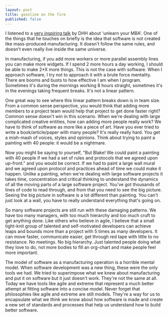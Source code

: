 ```yaml
---
layout: post
title: gasoline on the fire
published: false
---
```


I listened to a [very inspiring talk](http://ecorner.stanford.edu/authorMaterialInfo.html?mid=2334) by DHH about 'unlearn your MBA'. One of the things that he touches on briefly is the idea that software is not created like mass-produced manufacturing. It doesn't follow the same rules, and doesn't even really live inside the same universe.

In manufacturing, if you add more workers or more parallel assembly lines you can make more widgets. If I spend 2 more hours a day working, I should be able to make 2*X more things. This is not the case with software. When I approach software, I try not to approach it with a brute force mentality. There are booms and busts to how effective I am when I program. Sometimes it's during the mornings working 8 hours straight, sometimes it's in the evenings taking frequent breaks. It's not a linear pattern.

One great way to see where this linear pattern breaks down is in team size. From a common sense perspective, you would think that adding more members to a project team would help that project to get done faster right? Common sense doesn't win in this scenario. When we're dealing with large complicated creative entities, how can adding more people really work? We have to think of software as more like a piece of art. Have you ever tried to write a book/article/paper with many people? It's really really hard. You get a mish-mash of voices, styles and opinions. Think about trying to paint a painting with 40 people: it would be a nightmare.

Now you might be saying to yourself, "But Blake! We could paint a painting with 40 people if we had a set of rules and protocols that we agreed upon up-front." and you would be correct. If we had to paint a large wall mural and we agreed upon protocol and practices ahead of time we could make it happen. Unlike a painting, when we're dealing with large software projects it takes time, concentration and critical thinking to understand the dynamics of all the moving parts of a large software project. You've got thousands of lines of code to read through, and from that you need to see the big picture. Seeing the big picture in software is a lot different than painting. You can't just look at a wall, you have to really understand everything that's going on.

So many software projects are still run with these damaging patterns. We have too many managers, with too much hierarchy and too much cruft to get anything done. Like others who believe in agile, I believe that a small tight-knit group of talented and self-motivated developers can achieve leaps and bounds more than a project with 5 times as many developers. It can move faster, communicate easier, get through red tape with little to no resistance. No meetings. No big hierarchy. Just talented people doing what they love to do, not more bodies to fill an org-chart and make people feel more important.

The model of software as a manufacturing operation is a horrible mental model. When software development was a new thing, these were the only tools we had. We tried to superimpose what we knew about manufacturing and put it on software but it just doesn't work. They're not the same at all. Today we have tools like agile and extreme that represent a much better attempt at fitting software into a concise model. Never forget that philosophies like agile and extreme are still models. They're a way for us to encapsulate what we _think_ we know about how software is made and create a new set of standards and processes that help us understand how to build better software.



